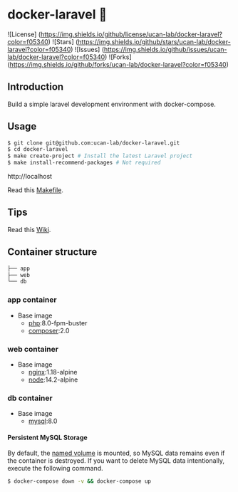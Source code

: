 # docker-laravel 🐳

![License] (https://img.shields.io/github/license/ucan-lab/docker-laravel?color=f05340)
![Stars] (https://img.shields.io/github/stars/ucan-lab/docker-laravel?color=f05340)
![Issues] (https://img.shields.io/github/issues/ucan-lab/docker-laravel?color=f05340)
![Forks] (https://img.shields.io/github/forks/ucan-lab/docker-laravel?color=f05340)

## Introduction

Build a simple laravel development environment with docker-compose.

## Usage  

```bash
$ git clone git@github.com:ucan-lab/docker-laravel.git
$ cd docker-laravel
$ make create-project # Install the latest Laravel project
$ make install-recommend-packages # Not required
```

http://localhost

Read this [Makefile](https://github.com/ucan-lab/docker-laravel/blob/master/Makefile).

## Tips

Read this [Wiki](https://github.com/ucan-lab/docker-laravel/wiki).

## Container structure

```bash
├── app
├── web
└── db
```

### app container 

- Base image
  - [php](https://hub.docker.com/_/php):8.0-fpm-buster
  - [composer](https://hub.docker.com/_/composer):2.0

### web container

- Base image
  - [nginx](https://hub.docker.com/_/nginx):1.18-alpine
  - [node](https://hub.docker.com/_/node):14.2-alpine

### db container

- Base image
  - [mysql](https://hub.docker.com/_/mysql):8.0

#### Persistent MySQL Storage

By default, the [named volume](https://docs.docker.com/compose/compose-file/#volumes) is mounted, so MySQL data remains even if the container is destroyed.
If you want to delete MySQL data intentionally, execute the following command.

```bash
$ docker-compose down -v && docker-compose up
```
